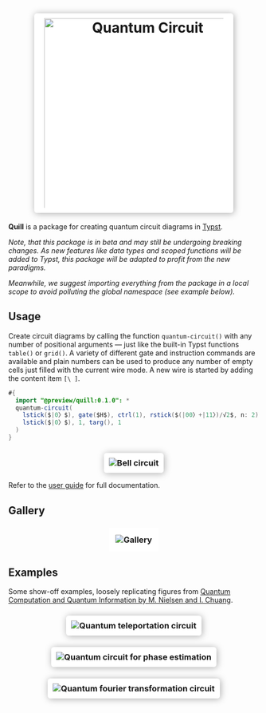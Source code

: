 <h1 align="center">
  <img alt="Quantum Circuit" src="https://github.com/Mc-Zen/packages/assets/52877387/5d34c646-79a8-492b-8e49-9136d5881258" style="max-width: 100%; width: 300pt; padding: 10px 20px; box-shadow: 1pt 1pt 10pt 0pt #AAAAAA; border-radius: 4pt; box-sizing: border-box; background: white">
</h1>


**Quill** is a package for
 creating quantum circuit diagrams in [Typst](https://typst.app/). 


_Note, that this package is in beta and may still be undergoing breaking changes. As new features like data types and scoped functions will be added to Typst, this package will be adapted to profit from the new paradigms._

_Meanwhile, we suggest importing everything from the package in a local scope to avoid polluting the global namespace (see example below)._


## Usage

Create circuit diagrams by calling the function `quantum-circuit()` with any number of positional arguments — just like the built-in Typst functions `table()` or `grid()`. A variety of different gate and instruction commands are available and plain numbers can be used to produce any number of empty cells just filled with the current wire mode. A new wire is started by adding the content item `[\ ]`. 

```java
#{
  import "@preview/quill:0.1.0": *
  quantum-circuit(
    lstick($|0〉$), gate($H$), ctrl(1), rstick($(|00〉+|11〉)/√2$, n: 2), [\ ],
    lstick($|0〉$), 1, targ(), 1
  )
}
```

<h3 align="center">
  <img alt="Bell circuit" src="https://github.com/Mc-Zen/packages/assets/52877387/0132e357-abeb-42b2-8b27-073e3d8b8063" style="max-width: 100%; padding: 10px 10px; box-shadow: 1pt 1pt 10pt 0pt #AAAAAA; border-radius: 4pt; background: white; box-sizing: border-box">
</h3>

Refer to the [user guide](https://github.com/Mc-Zen/quill/releases/download/v0.1.0/quill-guide.pdf) for full documentation.

## Gallery

<h3 align="center">
  <img alt="Gallery" src="https://github.com/Mc-Zen/packages/assets/52877387/fb9d887d-fab2-48dd-b5cb-02e120b76f30" style="background: white; padding: 10pt; box-sizing: border-box" />
</h3>

## Examples

Some show-off examples, loosely replicating figures from [Quantum Computation and Quantum Information by M. Nielsen and I. Chuang](https://www.cambridge.org/highereducation/books/quantum-computation-and-quantum-information/01E10196D0A682A6AEFFEA52D53BE9AE#overview).

<h3 align="center">
  <img alt="Quantum teleportation circuit" src="https://github.com/Mc-Zen/packages/assets/52877387/c923c68a-63b2-4377-a362-dfa06ffe66f4" style="max-width: 100%; padding: 10px 10px; box-shadow: 1pt 1pt 10pt 0pt #AAAAAA; border-radius: 4pt; background: white; box-sizing: border-box">
</h3>
<h3 align="center">
  <img alt="Quantum circuit for phase estimation" src="https://github.com/Mc-Zen/packages/assets/52877387/a875ac6f-9735-4136-96c0-99447a50695a" style="max-width: 100%; padding: 10px 10px; box-shadow: 1pt 1pt 10pt 0pt #AAAAAA; border-radius: 4pt; background: white; box-sizing: border-box">
</h3>
<h3 align="center">
  <img alt="Quantum fourier transformation circuit" src="https://github.com/Mc-Zen/packages/assets/52877387/a30ef089-e120-42bd-a698-dd6727d67e3c" style="max-width: 100%; padding: 10px 10px; box-shadow: 1pt 1pt 10pt 0pt #AAAAAA; border-radius: 4pt; background: white; box-sizing: border-box">
</h3>
